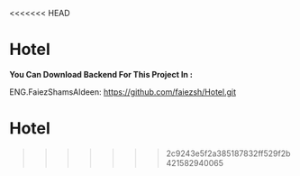 <<<<<<< HEAD
# Hotel

**You Can Download Backend For This Project In :**

ENG.FaiezShamsAldeen:  https://github.com/faiezsh/Hotel.git

# Hotel
>>>>>>> 2c9243e5f2a385187832ff529f2b421582940065
